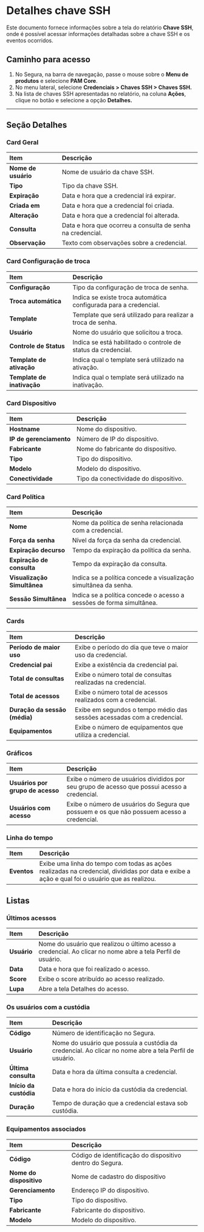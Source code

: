 # Detalhes chave SSH

 Este documento fornece informações sobre a tela do relatório **Chave SSH**, onde é possível acessar informações detalhadas sobre a chave SSH e os eventos ocorridos.

## Caminho para acesso
1. No Segura, na barra de navegação, passe o mouse sobre o **Menu de produtos** e selecione **PAM Core**.  
2. No menu lateral, selecione **Credenciais > Chaves SSH > Chaves SSH.**  
3. Na lista de chaves SSH apresentadas no relatório, na coluna **Ações**, clique no botão e selecione a opção **Detalhes.**

---
## Seção Detalhes
### Card Geral
| **Item** | **Descrição** |
| :---- | :---- |
| **Nome de usuário** | Nome de usuário da chave SSH. |
| **Tipo** | Tipo da chave SSH. |
| **Expiração** | Data e hora que a credencial irá expirar. |
| **Criada em** | Data e hora que a credencial foi criada. |
| **Alteração** | Data e hora que a credencial foi alterada. |
| **Consulta** | Data e hora que ocorreu a consulta de senha na credencial. |
| **Observação** | Texto com observações sobre a credencial. |

### Card Configuração de troca
| **Item** | **Descrição** |
| :---- | :---- |
| **Configuração** | Tipo da configuração de troca de senha. |
| **Troca automática** | Indica se existe troca automática configurada para a credencial. |
| **Template** | Template que será utilizado para realizar a troca de senha. |
| **Usuário** | Nome do usuário que solicitou a troca. |
| **Controle de Status** | Indica se está habilitado o controle de status da credencial. |
| **Template de ativação** | Indica qual o template será utilizado na ativação. |
| **Template de inativação** | Indica qual o template será utilizado na inativação. |

### Card Dispositivo
| **Item** | **Descrição** |
| :---- | :---- |
| **Hostname** | Nome do dispositivo. |
| **IP de gerenciamento** | Número de IP do dispositivo. |
| **Fabricante** | Nome do fabricante do dispositivo. |
| **Tipo** | Tipo do dispositivo. |
| **Modelo** | Modelo do dispositivo. |
| **Conectividade** | Tipo da conectividade do dispositivo. |

### Card Política
| **Item** | **Descrição** |
| :---- | :---- |
| **Nome** | Nome da política de senha relacionada com a credencial. |
| **Força da senha** | Nível da força da senha da credencial. |
| **Expiração decurso** | Tempo da expiração da política da senha. |
| **Expiração de consulta** | Tempo da expiração da consulta. |
| **Visualização Simultânea** | Indica se a política concede a visualização simultânea da senha. |
| **Sessão Simultânea** | Indica se a política concede o acesso a sessões de forma simultânea. |

### Cards
| **Item** | **Descrição** |
| :---- | :---- |
| **Período de maior uso** | Exibe o período do dia que teve o maior uso da credencial. |
| **Credencial pai** | Exibe a existência da credencial pai. |
| **Total de consultas** | Exibe o número total de consultas realizadas na credencial. |
| **Total de acessos** | Exibe o número total de acessos realizados com a credencial. |
| **Duração da sessão (média)** | Exibe em segundos o tempo médio das sessões acessadas com a credencial. |
| **Equipamentos** | Exibe o número de equipamentos que utiliza a credencial. |

### Gráficos
| **Item** | **Descrição** |
| :---- | :---- |
| **Usuários por grupo de acesso** | Exibe o número de usuários divididos por seu grupo de acesso que possui acesso a credencial. |
| **Usuários com acesso** | Exibe o número de usuários do Segura que possuem e os que não possuem acesso a credencial. |

### Linha do tempo
| **Item** | **Descrição** |
| :---- | :---- |
| **Eventos** | Exibe uma linha do tempo com todas as ações realizadas na credencial, divididas por data e exibe a ação e qual foi o usuário que as realizou. |

## Listas  
### Últimos acessos
| **Item** | **Descrição** |
| :---- | :---- |
| **Usuário** | Nome do usuário que realizou o último acesso a credencial. Ao clicar no nome abre a tela Perfil de usuário. |
| **Data** | Data e hora que foi realizado o acesso. |
| **Score** | Exibe o score atribuído ao acesso realizado. |
| **Lupa** | Abre a tela Detalhes do acesso. |

### Os usuários com a custódia
| **Item** | **Descrição** |
| :---- | :---- |
| **Código** | Número de identificação no Segura. |
| **Usuário** | Nome do usuário que possuía a custódia da credencial. Ao clicar no nome abre a tela Perfil de usuário. |
| **Última consulta** | Data e hora da última consulta a credencial. |
| **Início da custódia** | Data e hora do início da custódia da credencial. |
| **Duração** | Tempo de duração que a credencial estava sob custódia. |

### Equipamentos associados
| **Item** | **Descrição** |
| :---- | :---- |
| **Código** | Código de identificação do dispositivo dentro do Segura. |
| **Nome do dispositivo** | Nome de cadastro do dispositivo |
| **Gerenciamento** | Endereço IP do dispositivo. |
| **Tipo** | Tipo do dispositivo. |
| **Fabricante** | Fabricante do dispositivo. |
| **Modelo** | Modelo do dispositivo. |


